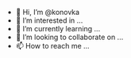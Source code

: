 - 👋 Hi, I’m @konovka
- 👀 I’m interested in ...
- 🌱 I’m currently learning ...
- 💞️ I’m looking to collaborate on ...
- 📫 How to reach me ...

<!---
konovka/konovka is a ✨ special ✨ repository because its `README.md` (this file) appears on your GitHub profile.
You can click the Preview link to take a look at your changes.
--->
